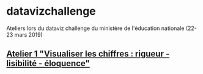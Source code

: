 # datavizchallenge
Ateliers lors du dataviz challenge du ministère de l'éducation nationale (22-23 mars 2019)


## [Atelier 1 "Visualiser les chiffres : rigueur - lisibilité - éloquence"](https://datactivist.coop/datavizchallenge/1/#1)

